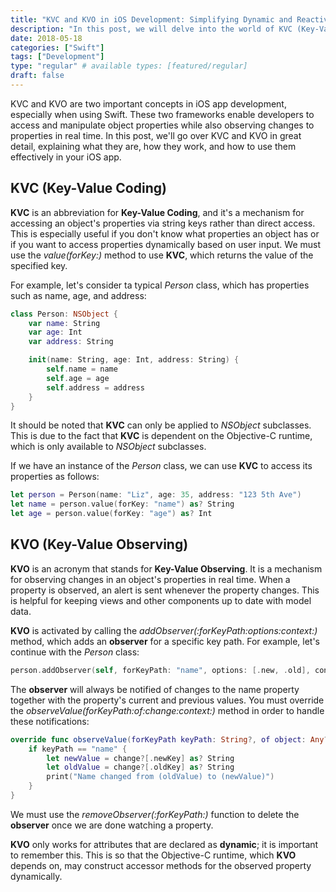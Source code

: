 ```yaml
---
title: "KVC and KVO in iOS Development: Simplifying Dynamic and Reactive Code"
description: "In this post, we will delve into the world of KVC (Key-Value Coding) and KVO (Key-Value Observing) in iOS development, two powerful technologies that allow you to dynamically access and modify the properties of objects. By the end of this post, you will have a solid understanding of how to use KVC and KVO to simplify your code and make your iOS apps more dynamic and reactive."
date: 2018-05-18
categories: ["Swift"]
tags: ["Development"]
type: "regular" # available types: [featured/regular]
draft: false
---
```


KVC and KVO are two important concepts in iOS app development, especially when using Swift. These two frameworks enable developers to access and manipulate object properties while also observing changes to properties in real time. In this post, we'll go over KVC and KVO in great detail, explaining what they are, how they work, and how to use them effectively in your iOS app.

## KVC (Key-Value Coding)

**KVC** is an abbreviation for **Key-Value Coding**, and it's a mechanism for accessing an object's properties via string keys rather than direct access. This is especially useful if you don't know what properties an object has or if you want to access properties dynamically based on user input. We must use the *value(forKey:)* method to use **KVC**, which returns the value of the specified key.

For example, let's consider ta typical *Person* class, which has properties such as name, age, and address:

```swift
class Person: NSObject {
    var name: String
    var age: Int
    var address: String

    init(name: String, age: Int, address: String) {
        self.name = name
        self.age = age
        self.address = address
    }
}
```

It should be noted that **KVC** can only be applied to *NSObject* subclasses. This is due to the fact that **KVC** is dependent on the Objective-C runtime, which is only available to *NSObject* subclasses.

If we have an instance of the *Person* class, we can use **KVC** to access its properties as follows:

```swift
let person = Person(name: "Liz", age: 35, address: "123 5th Ave")
let name = person.value(forKey: "name") as? String
let age = person.value(forKey: "age") as? Int
```

## KVO (Key-Value Observing)

**KVO** is an acronym that stands for **Key-Value Observing**. It is a mechanism for observing changes in an object's properties in real time. When a property is observed, an alert is sent whenever the property changes. This is helpful for keeping views and other components up to date with model data.

**KVO** is activated by calling the *addObserver(:forKeyPath:options:context:)* method, which adds an **observer** for a specific key path. For example, let's continue with the *Person* class:

```swift
person.addObserver(self, forKeyPath: "name", options: [.new, .old], context: nil)
```

The **observer** will always be notified of changes to the name property together with the property's current and previous values. You must override the *observeValue(forKeyPath:of:change:context:)* method in order to handle these notifications:

```swift
override func observeValue(forKeyPath keyPath: String?, of object: Any?, change: [NSKeyValueChangeKey : Any]?, context: UnsafeMutableRawPointer?) {
    if keyPath == "name" {
        let newValue = change?[.newKey] as? String
        let oldValue = change?[.oldKey] as? String
        print("Name changed from (oldValue) to (newValue)")
    }
}
```
We must use the *removeObserver(:forKeyPath:)* function to delete the **observer** once we are done watching a property.

**KVO** only works for attributes that are declared as **dynamic**; it is important to remember this. This is so that the Objective-C runtime, which **KVO** depends on, may construct accessor methods for the observed property dynamically.